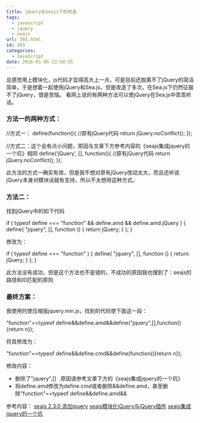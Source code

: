 ```yaml
---
title: jQuery在Seajs下的改造
tags:
  - javascript
  - jquery
  - seajs
url: 393.html
id: 393
categories:
  - JavaScript
date: 2016-01-05 22:50:55
---
```


总感觉用上模块化，js代码才显得高大上一点，可是目前还脱离不了jQuery的简洁简单，于是想着一起使用jQuery和Sea.js，但是改造了多次，在Sea.js下仍然征服不了jQuery，很是苦恼。 看网上说的有两种方法可以使jQuery在Sea.js中乖乖听话。

### 方法一的两种方式：

//方式一：
define(function(){
    //原有jQuery代码
    return jQuery.noConflict();
});

//方式二：这个会有点小问题，原因与文章下方参考内容的《seajs集成jquery的一个坑》相同
define(‘jQuery’, \[\], function(){
    //原有jQuery代码
    return jQuery.noConflict();
});

此方法的方式一确实有效，但是我不想对原有jQuery改动太大，而且还听说jQuery本身对模块话就有支持，所以不太想用这种方式。

### 方法二：

找到jQuery中的如下代码

if ( typeof define === "function" && define.amd && define.amd.jQuery ) {
	define( "jquery", \[\], function () { return jQuery; } );
}

修改为：

if ( typeof define === "function"  ) {
	define( "jquery", \[\], function () { return jQuery; } );
}

此方法没有成功，但是这个方法也不是错的，不成功的原因我也搜到了：seajs的路径和ID匹配的原则

### 最终方案：

我使用的使压缩版jquery.min.js，找到的代码使下面这一段：

"function"==typeof define&&define.amd&&define("jquery",\[\],function(){return n});

将其修改为：

"function"==typeof define&&define.cmd&&define(function(){return n});

修改内容：

*   删除了"jquery",\[\]   原因请参考文章下方的《seajs集成jquery的一个坑》
*   将define.amd修改为define.cmd或者删除&&define.amd，甚至删除"function"==typeof define&&define.amd&&

参考内容： [seajs 2.3.0 添加jquery](http://blog.csdn.net/uikoo9/article/details/37995129) [seajs模块化jQuery与jQuery插件](http://julabs.com/blog/seajs-jquery-and-plugins/) [seajs集成jquery的一个坑](http://www.cnblogs.com/hongchenok/p/3923876.html)